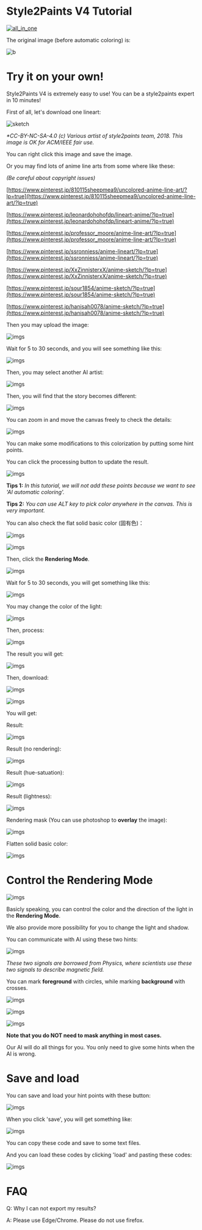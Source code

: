 ﻿# Style2Paints V4 Tutorial

[![all_in_one](https://github.com/lllyasviel/style2paints/raw/master/imgs/1.jpg)](https://github.com/lllyasviel/style2paints/raw/master/imgs/1.jpg)

The original image (before automatic coloring) is:

![b](https://github.com/lllyasviel/style2paints/raw/master/imgs/sample.jpg)

# Try it on your own!

Style2Paints V4 is extremely easy to use! You can be a style2paints expert in 10 minutes!

First of all, let's download one lineart:

![sketch](https://github.com/lllyasviel/style2paints/raw/master/imgs/2.jpg)

*\*CC-BY-NC-SA-4.0 (c) Various artist of style2paints team, 2018. This image is OK for ACM/IEEE fair use.*

You can right click this image and save the image. 

Or you may find lots of anime line arts from some where like these:

*(Be careful about copyright issues)*

[https://www.pinterest.jp/810115sheepmea9/uncolored-anime-line-art/?lp=true](https://www.pinterest.jp/810115sheepmea9/uncolored-anime-line-art/?lp=true)

[https://www.pinterest.jp/leonardohohofdp/lineart-anime/?lp=true](https://www.pinterest.jp/leonardohohofdp/lineart-anime/?lp=true)

[https://www.pinterest.jp/professor_moore/anime-line-art/?lp=true](https://www.pinterest.jp/professor_moore/anime-line-art/?lp=true)

[https://www.pinterest.jp/ssronniess/anime-lineart/?lp=true](https://www.pinterest.jp/ssronniess/anime-lineart/?lp=true)

[https://www.pinterest.jp/XxZinnisterxX/anime-sketch/?lp=true](https://www.pinterest.jp/XxZinnisterxX/anime-sketch/?lp=true)

[https://www.pinterest.jp/sour1854/anime-sketch/?lp=true](https://www.pinterest.jp/sour1854/anime-sketch/?lp=true)

[https://www.pinterest.jp/hanisah0078/anime-sketch/?lp=true](https://www.pinterest.jp/hanisah0078/anime-sketch/?lp=true)


Then you may upload the image:

![imgs](https://github.com/lllyasviel/style2paints/raw/master/imgs/3.jpg)

Wait for 5 to 30 seconds, and you will see something like this:

![imgs](https://github.com/lllyasviel/style2paints/raw/master/imgs/4.jpg)

Then, you may select another AI artist:

![imgs](https://github.com/lllyasviel/style2paints/raw/master/imgs/5.jpg)

Then, you will find that the story becomes different:

![imgs](https://github.com/lllyasviel/style2paints/raw/master/imgs/6.jpg)

You can zoom in and move the canvas freely to check the details:

![imgs](https://github.com/lllyasviel/style2paints/raw/master/imgs/7.jpg)

You can make some modifications to this colorization by putting some hint points.

You can click the processing button to update the result.

![imgs](https://github.com/lllyasviel/style2paints/raw/master/imgs/8.jpg)

**Tips 1:** *In this tutorial, we will not add these points because we want to see 'AI automatic coloring'.*

**Tips 2:** *You can use ALT key to pick color anywhere in the canvas. This is very important.*

You can also check the flat solid basic color (固有色)：

![imgs](https://github.com/lllyasviel/style2paints/raw/master/imgs/8.5.jpg)

![imgs](https://github.com/lllyasviel/style2paints/raw/master/imgs/9.jpg)

Then, click the **Rendering Mode**.

![imgs](https://github.com/lllyasviel/style2paints/raw/master/imgs/10.jpg)

Wait for 5 to 30 seconds, you will get something like this:

![imgs](https://github.com/lllyasviel/style2paints/raw/master/imgs/11.jpg)

You may change the color of the light:

![imgs](https://github.com/lllyasviel/style2paints/raw/master/imgs/12.jpg)

Then, process:

![imgs](https://github.com/lllyasviel/style2paints/raw/master/imgs/13.jpg)

The result you will get:

![imgs](https://github.com/lllyasviel/style2paints/raw/master/imgs/14.jpg)

Then, download:

![imgs](https://github.com/lllyasviel/style2paints/raw/master/imgs/15.jpg)

![imgs](https://github.com/lllyasviel/style2paints/raw/master/imgs/16.jpg)

You will get:

Result:

![imgs](https://github.com/lllyasviel/style2paints/raw/master/imgs/a2.jpg)

Result (no rendering):

![imgs](https://github.com/lllyasviel/style2paints/raw/master/imgs/a1.jpg)

Result (hue-satuation):

![imgs](https://github.com/lllyasviel/style2paints/raw/master/imgs/a3.jpg)

Result (lightness):

![imgs](https://github.com/lllyasviel/style2paints/raw/master/imgs/a4.jpg)

Rendering mask (You can use photoshop to **overlay** the image):

![imgs](https://github.com/lllyasviel/style2paints/raw/master/imgs/a5.jpg)

Flatten solid basic color:

![imgs](https://github.com/lllyasviel/style2paints/raw/master/imgs/a6.jpg)

# Control the Rendering Mode

![imgs](https://github.com/lllyasviel/style2paints/raw/master/imgs/12.jpg)

Basicly speaking, you can control the color and the direction of the light in the **Rendering Mode**.

We also provide more possibility for you to change the light and shadow.

You can communicate with AI using these two hints:

![imgs](https://github.com/lllyasviel/style2paints/raw/master/imgs/17.jpg)

*These two signals are borrowed from Physics, where scientists use these two signals to describe magnetic field.*

You can mark **foreground** with circles, while marking **background** with crosses. 

![imgs](https://github.com/lllyasviel/style2paints/raw/master/imgs/18.jpg)

![imgs](https://github.com/lllyasviel/style2paints/raw/master/imgs/19.jpg)

![imgs](https://github.com/lllyasviel/style2paints/raw/master/imgs/20.jpg)

**Note that you do NOT need to mask anything in most cases.** 

Our AI will do all things for you. You only need to give some hints when the AI is wrong.

# Save and load

You can save and load your hint points with these button:

![imgs](https://github.com/lllyasviel/style2paints/raw/master/imgs/21.jpg)

When you click 'save', you will get something like:

![imgs](https://github.com/lllyasviel/style2paints/raw/master/imgs/22.jpg)

You can copy these code and save to some text files.

And you can load these codes by clicking 'load' and pasting these codes:

![imgs](https://github.com/lllyasviel/style2paints/raw/master/imgs/23.jpg)

# FAQ

Q: Why I can not export my results?

A: Please use Edge/Chrome. Please do not use firefox.

